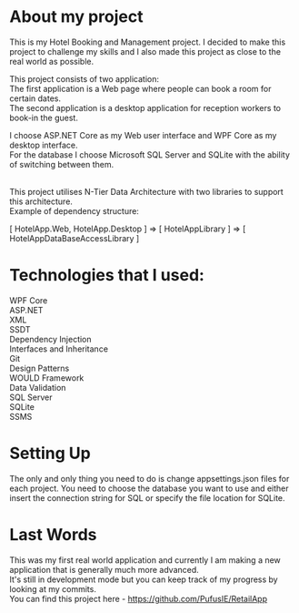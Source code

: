 # About my project 
This is my Hotel Booking and Management project. I decided to make this project to challenge my skills and I also made this project as close to the real world as possible.

This project consists of two application:   
The first application is a Web page where people can book a room for certain dates.  
The second application is a desktop application for reception workers to book-in the guest.    

I choose ASP.NET Core as my Web user interface and WPF Core as my desktop interface.  
For the database I choose Microsoft SQL Server and SQLite with the ability of switching between them.  

</br>
This project utilises N-Tier Data Architecture with two libraries to support this architecture. 
</br>
Example of dependency structure: 


[ HotelApp.Web, HotelApp.Desktop ] => [ HotelAppLibrary ] => [ HotelAppDataBaseAccessLibrary  ]

# Technologies that I used:

WPF Core  
ASP.NET  
XML  
SSDT  
Dependency Injection  
Interfaces and Inheritance   
Git  
Design Patterns  
WOULD Framework  
Data Validation  
SQL Server  
SQLite  
SSMS  
  

 
# Setting Up

The only and only thing you need to do is change appsettings.json files for each project.
You need to choose the database you want to use and either insert the connection string for SQL or specify the file location for SQLite.    

# Last Words  
This was my first real world application and currently I am making a new application that is generally much more advanced.   
It's still in development mode but you can keep track of my progress by looking at my commits.   
You can find this project here - https://github.com/PufusIE/RetailApp
